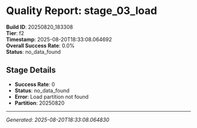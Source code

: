 # Quality Report: stage_03_load

**Build ID**: 20250820_183308  
**Tier**: f2  
**Timestamp**: 2025-08-20T18:33:08.064692  
**Overall Success Rate**: 0.0%  
**Status**: no_data_found

## Stage Details

- **Success Rate**: 0
- **Status**: no_data_found
- **Error**: Load partition not found
- **Partition**: 20250820

---
*Generated: 2025-08-20T18:33:08.064830*
